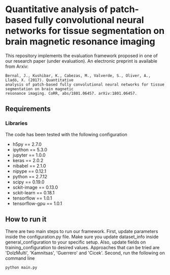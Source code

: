 # Quantitative analysis of patch-based fully convolutional neural networks for tissue segmentation on brain magnetic resonance imaging

This repository implements the evaluation framework proposed in one of our research paper (under evaluation). An electronic preprint is available from Arxiv:

```
Bernal, J., Kushibar, K., Cabezas, M., Valverde, S., Oliver, A., Lladó, X. (2017). Quantitative
analysis of patch-based fully convolutional neural networks for tissue segmentation on brain magnetic
resonance imaging. CoRR, abs/1801.06457. arXiv:1801.06457.
```

## Requirements
### Libraries
The code has been tested with the following configuration

- h5py == 2.7.0
- ipython == 5.3.0
- jupyter == 1.0.0
- keras == 2.0.2
- nibabel == 2.1.0
- nipype == 0.12.1
- python == 2.7.12
- scipy == 0.19.0
- sckit-image == 0.13.0
- sckit-learn == 0.18.1
- tensorflow == 1.0.1
- tensorflow-gpu == 1.0.1

## How to run it
There are two main steps to run our framework. First, update parameters inside the configuration.py file. Make sure you update dataset_info inside general_configuration to your specific setup. Also, update fields on training_configuration to desired values. Approaches that can be tried are 'DolzMulti', 'Kamnitsas', 'Guerrero' and 'Cicek'. Second, run the following on command line

```
python main.py
```
